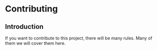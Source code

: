 # Contributing
## Introduction
If you want to contribute to this project, there will be many rules. Many of them we will cover them here.
